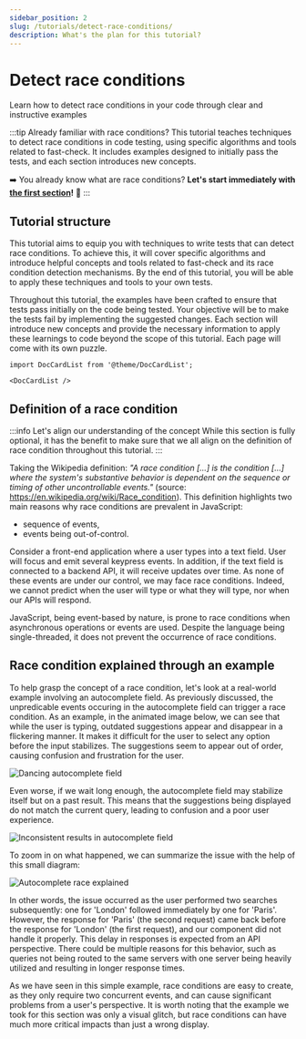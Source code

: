 ```yaml
---
sidebar_position: 2
slug: /tutorials/detect-race-conditions/
description: What's the plan for this tutorial?
---
```


# Detect race conditions

Learn how to detect race conditions in your code through clear and instructive examples

:::tip Already familiar with race conditions?
This tutorial teaches techniques to detect race conditions in code testing, using specific algorithms and tools related to fast-check. It includes examples designed to initially pass the tests, and each section introduces new concepts.

➡️ You already know what are race conditions? **Let's start immediately with [the first section](/docs/tutorials/detect-race-conditions/your-first-race-condition-test/)!** 🚀
:::

## Tutorial structure

This tutorial aims to equip you with techniques to write tests that can detect race conditions. To achieve this, it will cover specific algorithms and introduce helpful concepts and tools related to fast-check and its race condition detection mechanisms. By the end of this tutorial, you will be able to apply these techniques and tools to your own tests.

Throughout this tutorial, the examples have been crafted to ensure that tests pass initially on the code being tested. Your objective will be to make the tests fail by implementing the suggested changes. Each section will introduce new concepts and provide the necessary information to apply these learnings to code beyond the scope of this tutorial. Each page will come with its own puzzle.

```mdx-code-block
import DocCardList from '@theme/DocCardList';

<DocCardList />
```

## Definition of a race condition

:::info Let's align our understanding of the concept
While this section is fully optional, it has the benefit to make sure that we all align on the definition of race condition throughout this tutorial.
:::

Taking the Wikipedia definition: _"A race condition […] is the condition […] where the system's substantive behavior is dependent on the sequence or timing of other uncontrollable events."_ (source: https://en.wikipedia.org/wiki/Race_condition). This definition highlights two main reasons why race conditions are prevalent in JavaScript:

- sequence of events,
- events being out-of-control.

Consider a front-end application where a user types into a text field. User will focus and emit several keypress events. In addition, if the text field is connected to a backend API, it will receive updates over time. As none of these events are under our control, we may face race conditions. Indeed, we cannot predict when the user will type or what they will type, nor when our APIs will respond.

JavaScript, being event-based by nature, is prone to race conditions when asynchronous operations or events are used. Despite the language being single-threaded, it does not prevent the occurrence of race conditions.

## Race condition explained through an example

To help grasp the concept of a race condition, let's look at a real-world example involving an autocomplete field. As previously discussed, the unpredicable events occuring in the autocomplete field can trigger a race condition. As an example, in the animated image below, we can see that while the user is typing, outdated suggestions appear and disappear in a flickering manner. It makes it difficult for the user to select any option before the input stabilizes. The suggestions seem to appear out of order, causing confusion and frustration for the user.

![Dancing autocomplete field](@site/static/img/tutorials/autocomplete-bug.gif)

Even worse, if we wait long enough, the autocomplete field may stabilize itself but on a past result. This means that the suggestions being displayed do not match the current query, leading to confusion and a poor user experience.

![Inconsistent results in autocomplete field](@site/static/img/tutorials/autocomplete-bug-screenshot.png)

To zoom in on what happened, we can summarize the issue with the help of this small diagram:

![Autocomplete race explained](@site/static/img/tutorials/autocomplete-race-explained.png)

In other words, the issue occurred as the user performed two searches subsequently: one for 'London' followed immediately by one for 'Paris'. However, the response for 'Paris' (the second request) came back before the response for 'London' (the first request), and our component did not handle it properly. This delay in responses is expected from an API perspective. There could be multiple reasons for this behavior, such as queries not being routed to the same servers with one server being heavily utilized and resulting in longer response times.

As we have seen in this simple example, race conditions are easy to create, as they only require two concurrent events, and can cause significant problems from a user's perspective. It is worth noting that the example we took for this section was only a visual glitch, but race conditions can have much more critical impacts than just a wrong display.
